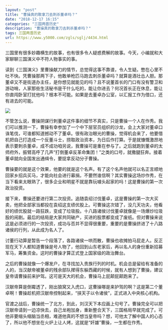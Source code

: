 ```yaml
---
layout: "post"
title: "曹操真的敢拿刀去刺杀董卓吗？"
date: "2018-12-17 16:15"
categories: "三国两晋历史"
description: "曹操真的敢拿刀去刺杀董卓吗？"
tags: 三国两晋历史
url: https://www.y5000.com/zgls/sglj/4434.html
---
```






三国里有很多妙趣横生的故事，也有很多令人疑惑费解的故事。今天，小编就和大家聊聊三国演义中不符人物事实的事。

读到《三国演义》里曹操献刀的情节，总觉得这事不靠谱，令人生疑。憋在心里不吐不快。凭曹操那两下子，他敢单枪匹马跑去刺杀董卓吗？就算是酒壮怂人胆。那董卓又不是街道办主任，是你想见就能见的吗？且不说董首长的门口有没有警卫和游动哨，人家那些生活秘书是干什么吃的，能让你进去？何况首长正在休息，能让你直闯卧室打扰他吗？根本不可能。如果是去董卓办公室，以汇报工作为借口，还有进去的可能。

![](https://img.y5000.com/uploads/allimg/161102/1442333604-0.jpg)

不管怎么说，曹操阴谋行刺董卓这件事的细节不真实，只是曹操一个人在作秀。我们可以推测一下，曹操有幸参加了一个中下层官员组织的沙龙，会上大家对董卓口诛笔伐，可谁都知道撼动不了董卓。很有政治眼光的曹操，觉得机会来了，他要借机把自己打造成一个反董斗士，捞取政治资本，为日后作打算。于是就慷慨激昂地表示要刺杀董卓，成不成功咱另说，我曹操可是重在参与了。之后就跑到董卓的太师府外，振臂高呼了几声“打倒董卓反革命集团！”之类的口号，就撒腿狂奔。接着董卓就向全国发出通缉令，要捉拿反动分子曹操。

曹操要的就是这个效果，他要的就是这个名声。有了这个名声他就可以名正言顺地回家乡招兵买马，才能向社会进行募捐，不要然谁信啊？其实曹操这场炒作秀，在当下看来太眼熟了，很多企业和明星不就是靠玩噱头起家的吗！这是曹操的第一次政治投资。  

接下来，曹操还要进行第二次投资。追随袁绍讨伐董卓，这是曹操的第一次大买卖，他把全部家当都投在袁绍这支绩优股上。可曹操这次错了，没几天功夫，他看好的绩优股就一路狂跌，变成了垃圾股。十八路诸侯讨伐董卓就像是一场爆炒垃圾股的闹剧。最后的结局是大家共同破产，买进的股票都变成了废纸。但对曹操来说这是必须进行的一次投资，成功与否并不显得很重要，重要的是曹操挤进了十八路诸侯的行列，从此成为名人了。  

讨董行动算是暂告一个段落了，各路诸侯一哄而散，曹操也收摊拍马屁走人。反正现在天下人都知道曹操是号人物了，他回到山东老家后，再以名人的身份重新招募军马，筹集资金。这时的曹操才算正式登上国家级的政治舞台。

之后的曹操就像一个爆发户，在寻找加入贵族行列的时机。机会总是留给有准备的人的，当汉献帝被董卓的残余部队撵得东躲西藏的时候，就有人想到了曹操，建议皇帝请曹操前来护驾。这可是天大的机会，曹操马上屁颠屁颠跑来了。  

汉献帝算是倒霉透了，刚出狼窝又入虎口，这曹操哪是来护驾的啊？这是第二个董卓啊！曹操趁机把汉献帝控制起来，“挟天子以令诸侯”，正式进入中央核心机构。

官渡之战后，曹操统一了北方，到此，刘汉天下本应画上句号了。曹操完全可以把汉献帝请到一边凉快去，自己龙袍加身，重新整合天下，三国格局早就完成了。可他非要缩头缩脑当丞相，难道他真的不想当皇帝吗？想，可他太了解中国人的心态了，所以他不想坐在火炉上让人烤，这就是“奸雄”曹操，一生都在作秀。

